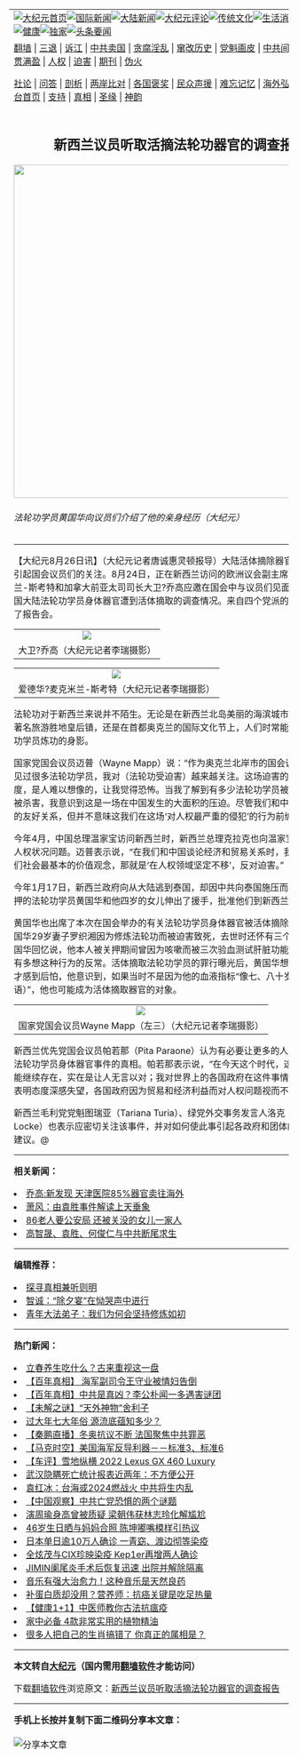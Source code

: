 <a name="1" id="1" target="_blank"></a><span id="1"></span>
<table align=center border="0"><tr><td colspan="2" VALIGN=TOP><a href="https://github.com/ueqtad3412/djy/blob/master/gb/nf1351518.md#1"><img src="https://raw.githubusercontent.com/ueqtad3412/www/master/t/djy/1.jpg" title="大纪元首页" alt="大纪元首页"></a><a href="https://github.com/ueqtad3412/djy/blob/master/gb/n24hr.md#1"><img src="https://raw.githubusercontent.com/ueqtad3412/www/master/t/djy/3.jpg" title="国际新闻" alt="国际新闻"></a><a href="https://github.com/ueqtad3412/djy/blob/master/gb/nsc413.md#1"><img src="https://raw.githubusercontent.com/ueqtad3412/www/master/t/djy/4.jpg" title="大陆新闻" alt="大陆新闻"></a><a href="https://github.com/ueqtad3412/djy/blob/master/gb/news392.md#1"><img src="https://raw.githubusercontent.com/ueqtad3412/www/master/t/djy/5.jpg" title="大纪元评论" alt="大纪元评论"></a><a href="https://github.com/ueqtad3412/djy/blob/master/gb/news2007.md#1"><img src="https://raw.githubusercontent.com/ueqtad3412/www/master/t/djy/6.jpg" title="传统文化" alt="传统文化"></a><a href="https://github.com/ueqtad3412/djy/blob/master/gb/news2008.md#1"><img src="https://raw.githubusercontent.com/ueqtad3412/www/master/t/djy/7.jpg" title="生活消费" alt="生活消费"></a><a href="https://github.com/ueqtad3412/djy/blob/master/gb/ncyule.md#1"><img src="https://raw.githubusercontent.com/ueqtad3412/www/master/t/djy/8.jpg" title="娱乐休闲" alt="娱乐休闲"></a><a href="https://github.com/ueqtad3412/djy/blob/master/gb/nsc1002.md#1"><img src="https://raw.githubusercontent.com/ueqtad3412/www/master/t/djy/9.jpg" title="健康" alt="健康"></a><a href="https://github.com/ueqtad3412/djy/blob/master/gb/nf6092.md#1"><img src="https://raw.githubusercontent.com/ueqtad3412/www/master/t/djy/10a.jpg" title="独家" alt="独家"></a><a href="https://github.com/ueqtad3412/djy/blob/master/gb/nf4514.md#1"><img src="https://raw.githubusercontent.com/ueqtad3412/www/master/t/djy/12a.jpg" title="头条要闻" alt="头条要闻"></a></td></tr>
<tr><td colspan="2" VALIGN=TOP><a target="_blank" href="https://github.com/ueqtad3412/www/blob/master/README.md?zsrh#1">翻墙</a> | <a target="_blank" href="https://github.com/ueqtad3412/djy/blob/master/gb/nf5657.md#1">三退</a> | <a target="_blank" href="https://github.com/ueqtad3412/djy/blob/master/gb/nf6124.md#1">诉江</a> | <a target="_blank" href="https://github.com/ueqtad3412/djy/blob/master/gb/nf1176117.md#1">中共卖国</a> | <a target="_blank" href="https://github.com/ueqtad3412/djy/blob/master/gb/nf5773.md#1">贪腐淫乱</a> | <a target="_blank" href="https://github.com/ueqtad3412/djy/blob/master/gb/nf1176115.md#1">窜改历史</a> | <a target="_blank" href="https://github.com/ueqtad3412/djy/blob/master/gb/nf1176107.md#1">党魁画皮</a> | <a target="_blank" href="https://github.com/ueqtad3412/djy/blob/master/gb/nf1320400.md#1">中共间谍</a> | <a target="_blank" href="https://github.com/ueqtad3412/djy/blob/master/gb/nf1176114.md#1">破坏传统</a> | <a target="_blank" href="https://github.com/ueqtad3412/ntdtv/blob/master/gb/prog447_1.md#1">恶贯满盈</a> | <a target="_blank" href="https://github.com/ueqtad3412/djy/blob/master/gb/ncid278.md#1">人权</a> | <a target="_blank" href="https://github.com/ueqtad3412/djy/blob/master/gb/nf1176111.md#1">迫害</a> | <a target="_blank" href="https://gitlab.com/szzdlab/mh-qikan/blob/master/README.md#1">期刊</a> | <a target="_blank" href="https://github.com/ueqtad3412/djy/blob/master/gb/nf5562.md#1">伪火</a></p><p><a target="_blank" href="https://github.com/ueqtad3412/djy/blob/master/gb/9p.md#1">社论</a> | <a target="_blank" href="https://github.com/ueqtad3412/djy/blob/master/gb/nf4378.md#1">问答</a> | <a target="_blank" href="https://github.com/ueqtad3412/djy/blob/master/gb/nf5792.md#1">剖析</a> | <a target="_blank" href="https://github.com/ueqtad3412/djy/blob/master/gb/nf5735.md#1">两岸比对</a> | <a target="_blank" href="https://github.com/ueqtad3412/djy/blob/master/gb/nf6119.md#1">各国褒奖</a> | <a target="_blank" href="https://github.com/ueqtad3412/djy/blob/master/gb/nf6120.md#1">民众声援</a> | <a target="_blank" href="https://github.com/ueqtad3412/djy/blob/master/gb/nf1188594.md#1">难忘记忆</a> | <a target="_blank" href="https://github.com/ueqtad3412/djy/blob/master/gb/nf3180.md#1">海外弘传</a> | <a target="_blank" href="https://github.com/ueqtad3412/djy/blob/master/gb/nf5410.md#1">万人上访</a> | <a target="_blank" href="https://github.com/ueqtad3412/www/blob/master/README.md?zsrh#1">平台首页</a> | <a target="_blank" href="https://github.com/ueqtad3412/djy/blob/master/gb/nf4386.md#1">支持</a> | <a target="_blank" href="https://github.com/ueqtad3412/djy/blob/master/gb/nf4389.md#1">真相</a> | <a target="_blank" href="https://github.com/ueqtad3412/djy/blob/master/gb/nf5790.md#1">圣缘</a> | <a target="_blank" href="https://github.com/ueqtad3412/djy/blob/master/gb/nf4786.md#1">神韵</a></td></tr>
<tr><td VALIGN=TOP width="626"><h2 align=center>新西兰议员听取活摘法轮功器官的调查报告</h2>
<img width="600" src="https://i.epochtimes.com/assets/uploads/2006/08/608260101451491-600x400.jpg" />
<h6>法轮功学员黄国华向议员们介绍了他的亲身经历（大纪元）
</h6>
<hr>
	<p>【大纪元8月26日讯】（大纪元记者唐诚惠灵顿报导）大陆活体摘除<ahref="https://github.com/ueqtad3412/djy/blob/master/gb/tag/%E5%99%A8%E5%AE%98.md#1">器官</a>事件在<ahref="https://github.com/ueqtad3412/djy/blob/master/gb/tag/%E6%96%B0%E8%A5%BF%E5%85%B0.md#1">新西兰</a>引起国会议员们的关注。8月24日，正在新西兰访问的欧洲议会副主席爱德华?麦克米兰-斯考特和加拿大前亚太司司长大卫?乔高应邀在国会中与议员们见面，介绍有关中国大陆法轮功学员身体器官遭到活体摘取的调查情况。来自四个党派的国会议员参加了报告会。</p>
<p> <center></p>
<table cellpadding=3 cellspacing=3 border=0 width=100%>
<tr>
<td align=center><ahref=https://www.epochtimes.com/i6/608260101071491.jpg><img src=https://www.epochtimes.com/i6/608260101071491--ss.jpg></a></td>
</tr>
<tr>
<td align=center><span class=bn12>大卫?乔高（大纪元记者李瑞摄影）</span></td>
</tr>
</table>
<p></center></p>
<p> <center></p>
<table cellpadding=3 cellspacing=3 border=0 width=100%>
<tr>
<td align=center><ahref=https://www.epochtimes.com/i6/608260101241491.jpg><img src=https://www.epochtimes.com/i6/608260101241491--ss.jpg></a></td>
</tr>
<tr>
<td align=center><span class=bn12>爱德华?麦克米兰-斯考特（大纪元记者李瑞摄影）</span></td>
</tr>
</table>
<p></center></p>
<p>法轮功对于<ahref="https://github.com/ueqtad3412/djy/blob/master/gb/tag/%E6%96%B0%E8%A5%BF%E5%85%B0.md#1">新西兰</a>来说并不陌生。无论是在新西兰北岛美丽的海滨城市吉斯本、南岛著名旅游胜地皇后镇，还是在首都奥克兰的国际文化节上，人们时常能看到当地法轮功学员炼功的身影。</p>
<p>国家党国会议员迈普（Wayne Mapp）说：“作为奥克兰北岸市的国会议员，我曾会见过很多法轮功学员，我对（法轮功受迫害）越来越关注。这场迫害的程度，严重程度，是人难以想像的，让我觉得恐怖。当我了解到有多少法轮功学员被捕、被监禁、被杀害，我意识到这是一场在中国发生的大面积的压迫。尽管我们和中国一直有长期的友好关系，但并不意味这我们在这场‘对人权最严重的侵犯’的行为前缄口不言。”</p>
<p>今年4月，中国总理温家宝访问新西兰时，新西兰总理克拉克也向温家宝提出了中国人权状况问题。迈普表示说，“在我们和中国谈论经济和贸易关系时，我们应该坚持我们社会最基本的价值观念，那就是‘在人权领域坚定不移’，反对迫害。”</p>
<p>今年1月17日，新西兰政府向从大陆逃到泰国，却因中共向泰国施压而被当地警察拘押的法轮功学员黄国华和他四岁的女儿伸出了援手，批准他们到新西兰落户。</p>
<p>黄国华也出席了本次在国会举办的有关法轮功学员身体<ahref="https://github.com/ueqtad3412/djy/blob/master/gb/tag/%E5%99%A8%E5%AE%98.md#1">器官</a>被活体摘除的报告会。黄国华29岁妻子罗织湘因为修炼法轮功而被迫害致死，去世时还怀有三个月的身孕。黄国华回忆说，他本人被关押期间曾因为咳嗽而被三次验血测试肝脏功能。当时的他没有多想这种行为的反常。活体摘取法轮功学员的罪行曝光后，黄国华想起当时的情况才感到后怕，他意识到，如果当时不是因为他的血液指标“像七、八十岁的老人（医生语）”，他也可能成为活体摘取器官的对象。</p>
<p><center></p>
<table cellpadding=3 cellspacing=3 border=0 width=100%>
<tr>
<td align=center><ahref=https://www.epochtimes.com/i6/608260100491491.jpg><img src=https://www.epochtimes.com/i6/608260100491491--ss.jpg></a></td>
</tr>
<tr>
<td align=center><span class=bn12>国家党国会议员Wayne Mapp（左三）（大纪元记者李瑞摄影）</span></td>
</tr>
</table>
<p></center></p>
<p>新西兰优先党国会议员帕若那（Pita Paraone）认为有必要让更多的人知道活体摘除法轮功学员身体器官事件的真相。帕若那表示说，“在今天这个时代，这样残忍行为还能继续存在，实在是让人无言以对；我对世界上的各国政府在这件事情上不愿站出来表明态度深感失望，各国政府因为贸易和经济利益而对人权问题视而不见。”</p>
<p>新西兰毛利党党魁图瑞亚（Tariana Turia）、绿党外交事务发言人洛克（Keith Locke）也表示应密切关注该事件，并对如何使此事引起各政府和团体的关注提出了建议。@</p>
	
<hr>


<strong>相关新闻：</strong>
<li><a href="https://github.com/ueqtad3412/djy/blob/master/gb/6/8/24/n1433156.md#1">乔高:新发现 天津医院85%器官卖往海外</a></li>
<li><a href="https://github.com/ueqtad3412/djy/blob/master/gb/6/8/25/n1433177.md#1">萧风：由袁胜事件解读上天垂象</a></li>
<li><a href="https://github.com/ueqtad3412/djy/blob/master/gb/6/8/25/n1433391.md#1">86老人要公安局 还被关没的女儿一家人</a></li>
<li><a href="https://github.com/ueqtad3412/djy/blob/master/gb/6/8/25/n1433392.md#1">高智晟、袁胜、何俊仁与中共断尾求生</a></li>
<hr>


<strong>编辑推荐：</strong>
<li><a href="https://github.com/upjkzu3674/djy/blob/master/gb/11/6/17/n3289382.md?dfh#1" target="_blank">探寻真相兼听则明</a></li><li><a href="https://github.com/tsiac2612/djy/blob/master/gb/18/10/1/n10752911.md#1" target="_blank">智诚：“除夕宴”在恸哭声中进行</a></li><li><a href="https://github.com/tsiac2612/djy/blob/master/gb/19/5/23/n11273948.md#1" target="_blank">青年大法弟子：我们为何会坚持修炼如初</a></li>
<hr>

<strong>热门新闻：</strong>
<li><a href="https://github.com/dsezga3276/djy/blob/master/gb/22/1/28/n13536059.md#1">立春养生吃什么？古来重视这一盘</a></li>
<li><a href="https://github.com/dsezga3276/djy/blob/master/gb/22/1/27/n13534406.md#1">【百年真相】 海军副司令王守业被情妇告倒</a></li>
<li><a href="https://github.com/dsezga3276/djy/blob/master/gb/22/1/25/n13529163.md#1">【百年真相】中共是真凶？李公朴闻一多遇害谜团</a></li>
<li><a href="https://github.com/dsezga3276/djy/blob/master/gb/22/1/30/n13543055.md#1">【未解之谜】“天外神物”舍利子</a></li>
<li><a href="https://github.com/dsezga3276/djy/blob/master/gb/22/1/26/n13530698.md#1">过大年七大年俗 源流底蕴知多少？</a></li>
<li><a href="https://github.com/dsezga3276/djy/blob/master/gb/22/2/4/n13555973.md#1">【秦鹏直播】冬奥抗议不断 法国聚焦中共罪恶</a></li>
<li><a href="https://github.com/dsezga3276/djy/blob/master/gb/22/2/5/n13556843.md#1">【马克时空】美国海军反导利器－－标准3、标准6</a></li>
<li><a href="https://github.com/dsezga3276/djy/blob/master/gb/22/2/5/n13556245.md#1">【车评】雪地纵横 2022 Lexus GX 460 Luxury</a></li>
<li><a href="https://github.com/dsezga3276/djy/blob/master/gb/22/2/4/n13555108.md#1">武汉隐瞒死亡统计报表近两年：不方便公开</a></li>
<li><a href="https://github.com/dsezga3276/djy/blob/master/gb/22/2/4/n13554344.md#1">袁红冰：台海或2024燃战火 中共将生内乱</a></li>
<li><a href="https://github.com/dsezga3276/djy/blob/master/gb/22/2/4/n13555626.md#1">【中国观察】中共亡党恐惧的两个谜题</a></li>
<li><a href="https://github.com/dsezga3276/djy/blob/master/gb/22/2/4/n13555769.md#1">演周瑜身高曾被质疑 梁朝伟获林志玲化解尴尬</a></li>
<li><a href="https://github.com/dsezga3276/djy/blob/master/gb/22/2/4/n13555975.md#1">46岁生日晒与妈妈合照 陈坤嘟嘴模样引热议</a></li>
<li><a href="https://github.com/dsezga3276/djy/blob/master/gb/22/2/3/n13552686.md#1">日本单日逾10万人确诊 一青窈、渡边彻等染疫</a></li>
<li><a href="https://github.com/dsezga3276/djy/blob/master/gb/22/2/4/n13555058.md#1">全炫茂与CIX珍映染疫 Kep1er再增两人确诊</a></li>
<li><a href="https://github.com/dsezga3276/djy/blob/master/gb/22/2/5/n13556356.md#1">JIMIN阑尾炎手术后恢复迅速 出院并解除隔离</a></li>
<li><a href="https://github.com/dsezga3276/djy/blob/master/gb/22/2/1/n13547099.md#1">音乐有强大治愈力！这种音乐是天然良药</a></li>
<li><a href="https://github.com/dsezga3276/djy/blob/master/gb/22/1/15/n13505804.md#1">补蛋白质却没用？营养师：抗癌关键是吃足热量</a></li>
<li><a href="https://github.com/dsezga3276/djy/blob/master/gb/22/2/3/n13553185.md#1">【健康1+1】中医师教你古法抗瘟疫</a></li>
<li><a href="https://github.com/dsezga3276/djy/blob/master/gb/22/2/3/n13553105.md#1">家中必备 4款非常实用的植物精油</a></li>
<li><a href="https://github.com/dsezga3276/djy/blob/master/gb/22/2/4/n13555603.md#1">很多人把自己的生肖搞错了 你真正的属相是？</a></li>
<hr>

<strong>本文转自<a href="https://www.epochtimes.com">大纪元</a>（国内需用<a href="https://github.com/ueqtad3412/www/blob/master/README.md#8">翻墙软件</a>才能访问）</strong><p>下载<a href="https://github.com/ueqtad3412/www/blob/master/README.md#8">翻墙软件</a>浏览原文：<a href="https://www.epochtimes.com/gb/6/8/26/n1434827.htm">新西兰议员听取活摘法轮功器官的调查报告</a></p><hr>

<strong>手机上长按并复制下面二维码分享本文章：</strong><br><br><img src="https://chart.apis.google.com/chart?cht=qr&chs=240x240&choe=UTF-8&chld=M|2&chl=https://github.com/ueqtad3412/djy/blob/master/gb/6/8/26/n1434827.md%231" title="分享本文章"></td><td VALIGN=TOP><a href="https://github.com/ueqtad3412/djy/blob/master/gb/16/1/21/n4622075.md?dfh#1" target="_blank"><img src="https://raw.githubusercontent.com/ueqtad3412/djy/master/gb/300/wei-f1.jpg" title="中共的伪火骗局"  alt="中共的伪火骗局"></a><br><a href="https://github.com/ueqtad3412/www/blob/master/README.md?dfh#9" target="_blank"><img src="https://raw.githubusercontent.com/ueqtad3412/djy/master/gb/300/yong-h.jpg" title="永恒的见证"  alt="永恒的见证"></a><br><a href="https://github.com/ueqtad3412/djy/blob/master/gb/13/9/29/n3974789.md?dfh#1" target="_blank"><img src="https://raw.githubusercontent.com/ueqtad3412/djy/master/gb/300/shang-lnz.jpg" title="善良女子被中共投男牢"  alt="善良女子被中共投男牢"></a><br><a href="https://github.com/ueqtad3412/djy/blob/master/gb/16/3/16/n4663449.md?dfh#1" target="_blank"><img src="https://raw.githubusercontent.com/ueqtad3412/djy/master/gb/300/huo-z3.jpg" title="警卫目击活摘器官"  alt="警卫目击活摘器官"></a><br><a href="https://github.com/ueqtad3412/djy/blob/master/gb/16/8/7/n8177641.md?dfh#1" target="_blank"><img src="https://raw.githubusercontent.com/ueqtad3412/djy/master/gb/300/huo-z4.jpg" title="证人描述活摘恐怖"  alt="证人描述活摘恐怖"></a><br><a href="https://github.com/ueqtad3412/djy/blob/master/gb/10/4/19/n2881569.md?dfh#1" target="_blank"><img src="https://raw.githubusercontent.com/ueqtad3412/djy/master/gb/300/huo-z1.jpg" title="揭开活摘器官黑幕"  alt="揭开活摘器官黑幕"></a><br><a href="https://github.com/ueqtad3412/djy/blob/master/gb/10/11/7/n3077476.md?dfh#1" target="_blank"><img src="https://raw.githubusercontent.com/ueqtad3412/djy/master/gb/300/ma-ks.jpg" title="马克思的成魔之路"  alt="马克思的成魔之路"></a><br><a href="https://github.com/ueqtad3412/djy/blob/master/gb/14/6/9/n4173977.md?dfh#1" target="_blank"><img src="https://raw.githubusercontent.com/ueqtad3412/djy/master/gb/300/chang-zs.jpg" title="藏字石 蕴天机"  alt="藏字石 蕴天机"></a><br><a href="https://github.com/ueqtad3412/djy/blob/master/gb/18/5/10/n10381511.md?dfh#1" target="_blank"><img src="https://raw.githubusercontent.com/ueqtad3412/djy/master/gb/300/st1.jpg" title="关注三亿人三退"  alt="关注三亿人三退"></a><br><a href="https://github.com/ueqtad3412/djy/blob/master/gb/18/3/21/n10237682.md?dfh#1" target="_blank"><img src="https://raw.githubusercontent.com/ueqtad3412/djy/master/gb/300/jie-t.jpg" title="解体中共复兴中华"  alt="解体中共复兴中华"></a><br><a href="https://github.com/ueqtad3412/djy/blob/master/gb/9/2/9/n2422991.md?dfh#1" target="_blank"><img src="https://raw.githubusercontent.com/ueqtad3412/djy/master/gb/300/gao-zs.jpg" title="中共迫害良心律师"  alt="中共迫害良心律师"></a><br><a href="https://github.com/ueqtad3412/djy/blob/master/gb/18/12/9/n10900044.md?dfh#1" target="_blank"><img src="https://raw.githubusercontent.com/ueqtad3412/djy/master/gb/300/sj1.jpg" title="三百多万人举报江泽民"  alt="三百多万人举报江泽民"></a><br><a href="https://github.com/ueqtad3412/djy/blob/master/gb/18/8/28/n10672014.md?dfh#1" target="_blank"><img src="https://raw.githubusercontent.com/ueqtad3412/djy/master/gb/300/sj2.jpg" title="这些官员为何起诉江泽民"  alt="这些官员为何起诉江泽民"></a><br><a href="https://github.com/ueqtad3412/djy/blob/master/gb/8/12/18/n2367165.md?dfh#1" target="_blank"><img src="https://raw.githubusercontent.com/ueqtad3412/djy/master/gb/300/liangan.jpg" title="海峡两岸的强烈对比"  alt="海峡两岸的强烈对比"></a><br><a href="https://github.com/ueqtad3412/djy/blob/master/gb/15/12/10/n4593139.md?dfh#1" target="_blank"><img src="https://raw.githubusercontent.com/ueqtad3412/djy/master/gb/300/jia-ndzl.jpg" title="加拿大总理的贺信"  alt="加拿大总理的贺信"></a><br><a href="https://github.com/ueqtad3412/djy/blob/master/gb/11/6/17/n3289382.md?dfh#1" target="_blank"><img src="https://raw.githubusercontent.com/ueqtad3412/djy/master/gb/300/xiao-wd.jpg" title="探寻真相兼听则明"  alt="探寻真相兼听则明"></a><br><a href="https://github.com/ueqtad3412/djy/blob/master/gb/18/10/27/n10812623.md?dfh#1" target="_blank"><img src="https://raw.githubusercontent.com/ueqtad3412/djy/master/gb/300/yindu.jpg" title="印度媒体报道东方"  alt="印度媒体报道东方"></a><br><a href="https://github.com/ueqtad3412/djy/blob/master/gb/18/6/9/n10469652.md?dfh#1" target="_blank"><img src="https://raw.githubusercontent.com/ueqtad3412/djy/master/gb/300/xie-j.jpg" title="不一样的海外校园"  alt="不一样的海外校园"></a><br><a href="https://github.com/ueqtad3412/djy/blob/master/gb/7/4/5/n1669415.md?dfh#1" target="_blank"><img src="https://raw.githubusercontent.com/ueqtad3412/djy/master/gb/300/li-up.jpg" title="从大师到徒弟的传奇"  alt="从大师到徒弟的传奇"></a><br><a href="https://github.com/ueqtad3412/djy/blob/master/gb/17/5/26/n9191512.md?dfh#1" target="_blank"><img src="https://raw.githubusercontent.com/ueqtad3412/djy/master/gb/300/zfl2.jpg" title="亿万人与东方一本奇书"  alt="亿万人与东方一本奇书"></a><br><a href="https://github.com/ueqtad3412/djy/blob/master/gb/13/11/27/n4020290.md?dfh#1" target="_blank"><img src="https://raw.githubusercontent.com/ueqtad3412/djy/master/gb/300/zhen-h.jpg" title="大陆见不到的震撼场面"  alt="大陆见不到的震撼场面"></a><br><a href="https://github.com/ueqtad3412/djy/blob/master/gb/15/7/17/n4482910.md?dfh#1" target="_blank"><img src="https://raw.githubusercontent.com/ueqtad3412/djy/master/gb/300/dalu-sk.jpg" title="人心向善 大陆当初盛况"  alt="人心向善 大陆当初盛况"></a><br><a href="https://github.com/ueqtad3412/djy/blob/master/gb/19/1/5/n10955468.md?dfh#1" target="_blank"><img src="https://raw.githubusercontent.com/ueqtad3412/djy/master/gb/300/zfl1.jpg" title="追寻真理 这书讲什么"  alt="追寻真理 这书讲什么"></a><br><a href="https://github.com/ueqtad3412/www/blob/master/README.md?dfh#1" target="_blank"><img src="https://raw.githubusercontent.com/ueqtad3412/djy/master/gb/300/fq1.jpg" title="下载免费翻墙软件"  alt="下载免费翻墙软件"></a><br></td></tr></table>
